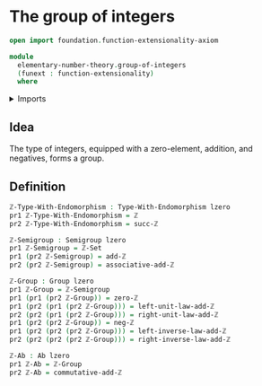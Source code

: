 # The group of integers

```agda
open import foundation.function-extensionality-axiom

module
  elementary-number-theory.group-of-integers
  (funext : function-extensionality)
  where
```

<details><summary>Imports</summary>

```agda
open import elementary-number-theory.addition-integers funext
open import elementary-number-theory.equality-integers funext
open import elementary-number-theory.integers

open import foundation.dependent-pair-types
open import foundation.universe-levels

open import group-theory.abelian-groups funext
open import group-theory.groups funext
open import group-theory.semigroups funext

open import structured-types.types-equipped-with-endomorphisms funext
```

</details>

## Idea

The type of integers, equipped with a zero-element, addition, and negatives,
forms a group.

## Definition

```agda
ℤ-Type-With-Endomorphism : Type-With-Endomorphism lzero
pr1 ℤ-Type-With-Endomorphism = ℤ
pr2 ℤ-Type-With-Endomorphism = succ-ℤ

ℤ-Semigroup : Semigroup lzero
pr1 ℤ-Semigroup = ℤ-Set
pr1 (pr2 ℤ-Semigroup) = add-ℤ
pr2 (pr2 ℤ-Semigroup) = associative-add-ℤ

ℤ-Group : Group lzero
pr1 ℤ-Group = ℤ-Semigroup
pr1 (pr1 (pr2 ℤ-Group)) = zero-ℤ
pr1 (pr2 (pr1 (pr2 ℤ-Group))) = left-unit-law-add-ℤ
pr2 (pr2 (pr1 (pr2 ℤ-Group))) = right-unit-law-add-ℤ
pr1 (pr2 (pr2 ℤ-Group)) = neg-ℤ
pr1 (pr2 (pr2 (pr2 ℤ-Group))) = left-inverse-law-add-ℤ
pr2 (pr2 (pr2 (pr2 ℤ-Group))) = right-inverse-law-add-ℤ

ℤ-Ab : Ab lzero
pr1 ℤ-Ab = ℤ-Group
pr2 ℤ-Ab = commutative-add-ℤ
```
